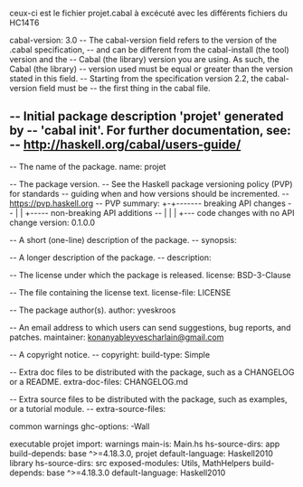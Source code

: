 ceux-ci est le fichier projet.cabal à excécuté avec les différents fichiers du HC14T6


cabal-version:      3.0
-- The cabal-version field refers to the version of the .cabal specification,
-- and can be different from the cabal-install (the tool) version and the
-- Cabal (the library) version you are using. As such, the Cabal (the library)
-- version used must be equal or greater than the version stated in this field.
-- Starting from the specification version 2.2, the cabal-version field must be
-- the first thing in the cabal file.

-- Initial package description 'projet' generated by
-- 'cabal init'. For further documentation, see:
--   http://haskell.org/cabal/users-guide/
--
-- The name of the package.
name:               projet

-- The package version.
-- See the Haskell package versioning policy (PVP) for standards
-- guiding when and how versions should be incremented.
-- https://pvp.haskell.org
-- PVP summary:     +-+------- breaking API changes
--                  | | +----- non-breaking API additions
--                  | | | +--- code changes with no API change
version:            0.1.0.0

-- A short (one-line) description of the package.
-- synopsis:

-- A longer description of the package.
-- description:

-- The license under which the package is released.
license:            BSD-3-Clause

-- The file containing the license text.
license-file:       LICENSE

-- The package author(s).
author:             yveskroos

-- An email address to which users can send suggestions, bug reports, and patches.
maintainer:         konanyableyvescharlain@gmail.com

-- A copyright notice.
-- copyright:
build-type:         Simple

-- Extra doc files to be distributed with the package, such as a CHANGELOG or a README.
extra-doc-files:    CHANGELOG.md

-- Extra source files to be distributed with the package, such as examples, or a tutorial module.
-- extra-source-files:

common warnings
    ghc-options: -Wall

executable projet
  import:           warnings
  main-is:          Main.hs
  hs-source-dirs:   app
  build-depends:    base ^>=4.18.3.0, projet
  default-language: Haskell2010
library
  hs-source-dirs:   src
  exposed-modules:  Utils, MathHelpers
  build-depends:    base ^>=4.18.3.0
  default-language: Haskell2010
